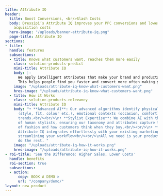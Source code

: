 ```yaml
---
title: Attribute IQ
header:
  title: Boost Conversions, <br/>Slash Costs
  body: Dressipi’s Attribute IQ improves your PPC conversions and lowers your customer
    acquisition costs
  hero-image: "/uploads/banner-attribute-iq.png"
  page-title: Attribute IQ
sections:
- title: 
  handle: features
  subsections:
  - title: Knows what customers want, reaches them more easily
    class: solution-products-predict
    mini-title: Attribute IQ
    body: |-
      We apply intelligent attributes that make your brand and products more relevant.
      This helps people find you faster and convert more often making your marketing more effective.
    image: "/uploads/attribute-iq-know-what-customers-want.png"
    hres-image: "/uploads/attribute-iq-know-what-customers-want.png"
  - title: How it Works
    class: solution-products-relevancy
    mini-title: Attribute IQ
    body: "• **Advanced AI**: Our advanced algorithms identify physical attributes
      (style, fit, colour etc.), emotional contexts (occasion, comfort), and dynamic
      trends.<br/><br/>\n• **Stylist Expertise**: We combine AI with the knowledge
      of human stylists, ensuring our taxonomy and attributes capture the nuances
      of fashion and how customers think when they buy.<br/><br/>\n• **Seamless Integration**:
      Attribute IQ integrates effortlessly with your existing marketing platforms,
      streamlining your workflow<br/><br/>\nAll we need is your product feed and we
      do the rest. "
    image: "/uploads/attribute-iq-how-it-works.png"
    hres-image: "/uploads/attribute-iq-how-it-works.png"
- roi-title: 'See the Difference: Higher Sales, Lower Costs'
  handle: benefits
  roi-section: true
  subsections:
  - action:
      copy: BOOK A DEMO >
      url: "/company/demo/"
layout: new-product
---
```



